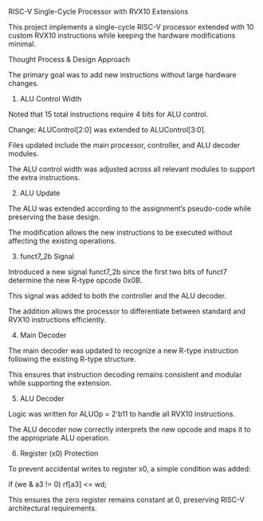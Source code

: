 RISC-V Single-Cycle Processor with RVX10 Extensions

This project implements a single-cycle RISC-V processor extended with 10 custom RVX10 instructions while keeping the hardware modifications minimal.

Thought Process & Design Approach

The primary goal was to add new instructions without large hardware changes.

1. ALU Control Width

Noted that 15 total instructions require 4 bits for ALU control.

Change: ALUControl[2:0] was extended to ALUControl[3:0].

Files updated include the main processor, controller, and ALU decoder modules.

The ALU control width was adjusted across all relevant modules to support the extra instructions.

2. ALU Update

The ALU was extended according to the assignment’s pseudo-code while preserving the base design.

The modification allows the new instructions to be executed without affecting the existing operations.

3. funct7_2b Signal

Introduced a new signal funct7_2b since the first two bits of funct7 determine the new R-type opcode 0x0B.

This signal was added to both the controller and the ALU decoder.

The addition allows the processor to differentiate between standard and RVX10 instructions efficiently.

4. Main Decoder

The main decoder was updated to recognize a new R-type instruction following the existing R-type structure.

This ensures that instruction decoding remains consistent and modular while supporting the extension.

5. ALU Decoder

Logic was written for ALUOp = 2'b11 to handle all RVX10 instructions.

The ALU decoder now correctly interprets the new opcode and maps it to the appropriate ALU operation.

6. Register (x0) Protection

To prevent accidental writes to register x0, a simple condition was added:

if (we & a3 != 0) rf[a3] <= wd;


This ensures the zero register remains constant at 0, preserving RISC-V architectural requirements.
